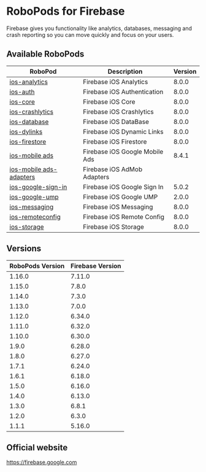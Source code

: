 # RoboPods for Firebase

Firebase gives you functionality like analytics, databases, messaging and crash reporting so you can move quickly and focus on your users.

## Available RoboPods

| RoboPod                                  | Description                   | Version |
|------------------------------------------|-------------------------------|---------|
| [ios-analytics](ios-analytics/)          | Firebase iOS Analytics        | 8.0.0   |
| [ios-auth](ios-auth/)                    | Firebase iOS Authentication   | 8.0.0   |
| [ios-core](ios-core/)                    | Firebase iOS Core             | 8.0.0   |
| [ios-crashlytics](ios-crashlytics/)      | Firebase iOS Crashlytics      | 8.0.0   |
| [ios-database](ios-database/)            | Firebase iOS DataBase         | 8.0.0   |
| [ios-dylinks](ios-dylinks/)              | Firebase iOS Dynamic Links    | 8.0.0   |
| [ios-firestore](ios-firestore/)          | Firebase iOS Firestore        | 8.0.0   |
| [ios-mobile ads](ios-google-mobile-ads/) | Firebase iOS Google Mobile Ads| 8.4.1   |
| [ios-mobile ads-adapters](ios-google-mobile-ads-adapters/)| Firebase iOS AdMob Adapters|   |
| [ios-google-sign-in](ios-google-sign-in/)| Firebase iOS Google Sign In   | 5.0.2   |
| [ios-google-ump](ios-google-ump/)        | Firebase iOS Google UMP       | 2.0.0   |
| [ios-messaging](ios-messaging/)          | Firebase iOS Messaging        | 8.0.0   |
| [ios-remoteconfig](ios-remoteconfig/)    | Firebase iOS Remote Config    | 8.0.0   |
| [ios-storage](ios-storage/)              | Firebase iOS Storage          | 8.0.0   |

## Versions

| RoboPods Version  | Firebase Version    |
|-------------------|---------------------|
| 1.16.0            | 7.11.0              |
| 1.15.0            | 7.8.0               |
| 1.14.0            | 7.3.0               |
| 1.13.0            | 7.0.0               |
| 1.12.0            | 6.34.0              |
| 1.11.0            | 6.32.0              |
| 1.10.0            | 6.30.0              |
| 1.9.0             | 6.28.0              |
| 1.8.0             | 6.27.0              |
| 1.7.1             | 6.24.0              |
| 1.6.1             | 6.18.0              |
| 1.5.0             | 6.16.0              |
| 1.4.0             | 6.13.0              |
| 1.3.0             | 6.8.1               |
| 1.2.0             | 6.3.0               |
| 1.1.1             | 5.16.0              |

## Official website

https://firebase.google.com